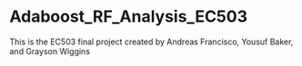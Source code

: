 # Adaboost_RF_Analysis_EC503
This is the EC503 final project created by Andreas Francisco, Yousuf Baker, and Grayson Wiggins
